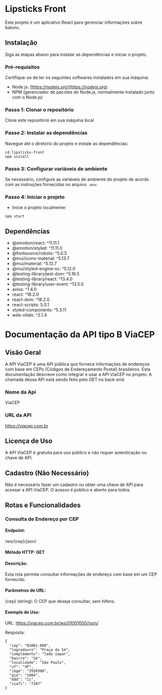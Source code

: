 # Lipsticks Front

Este projeto é um aplicativo React para gerenciar informações sobre batons.

## Instalação

Siga as etapas abaixo para instalar as dependências e iniciar o projeto.

### Pré-requisitos

Certifique-se de ter os seguintes softwares instalados em sua máquina:

- Node.js: [https://nodejs.org](https://nodejs.org)
- NPM (gerenciador de pacotes do Node.js, normalmente instalado junto com o Node.js)

### Passo 1: Clonar o repositório

Clone este repositório em sua máquina local

### Passo 2: Instalar as dependências

Navegue até o diretório do projeto e instale as dependências:

 ```shell
cd lipsticks-front
npm install
```

### Passo 3: Configurar variáveis de ambiente

Se necessário, configure as variáveis de ambiente do projeto de acordo com as instruções fornecidas no arquivo `.env`.

### Passo 4: Iniciar o projeto

* Inicie o projeto localmente:
 ```shell
npm start
```

## Dependências

- @emotion/react: ^11.11.1
- @emotion/styled: ^11.11.0
- @fontsource/roboto: ^5.0.5
- @mui/icons-material: ^5.13.7
- @mui/material: ^5.13.7
- @mui/styled-engine-sc: ^5.12.0
- @testing-library/jest-dom: ^5.16.5
- @testing-library/react: ^13.4.0
- @testing-library/user-event: ^13.5.0
- axios: ^1.4.0
- react: ^18.2.0
- react-dom: ^18.2.0
- react-scripts: 5.0.1
- styled-components: ^5.3.11
- web-vitals: ^2.1.4

# Documentação da API tipo B ViaCEP

## Visão Geral

A API ViaCEP é uma API pública que fornece informações de endereços com base em CEPs (Códigos de Endereçamento Postal) brasileiros. Esta documentação descreve como integrar e usar a API ViaCEP no projeto. A chamada dessa API está sendo feito pelo GET no back-end.

### Nome da Api

ViaCEP

### URL da API

 https://viacep.com.br

 ## Licença de Uso

A API ViaCEP é gratuita para uso público e não requer autenticação ou chave de API.

## Cadastro (Não Necessário)

Não é necessário fazer um cadastro ou obter uma chave de API para acessar a API ViaCEP. O acesso é público e aberto para todos.

## Rotas e Funcionalidades

### Consulta de Endereço por CEP
#### Endpoint: 
/ws/{cep}/json/
#### Método HTTP: GET
#### Descrição: 
Esta rota permite consultar informações de endereço com base em um CEP fornecido.
#### Parâmetros de URL:
{cep} (string): O CEP que deseja consultar, sem hífens.

#### Exemplo de Uso:
URL: https://viacep.com.br/ws/01001000/json/

Resposta:
```shell
{
  "cep": "01001-000",
  "logradouro": "Praça da Sé",
  "complemento": "lado ímpar",
  "bairro": "Sé",
  "localidade": "São Paulo",
  "uf": "SP",
  "ibge": "3550308",
  "gia": "1004",
  "ddd": "11",
  "siafi": "7107"
}
```

